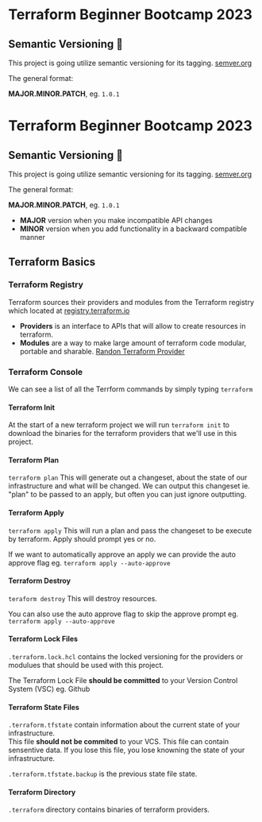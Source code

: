 # Terraform Beginner Bootcamp 2023

## Semantic Versioning :mage:

This project is going utilize semantic versioning for its tagging.
[semver.org](https://semver.org/)

The general format:

 **MAJOR.MINOR.PATCH**, eg. `1.0.1`
# Terraform Beginner Bootcamp 2023

## Semantic Versioning :mage:

This project is going utilize semantic versioning for its tagging.
[semver.org](https://semver.org/)

The general format:

 **MAJOR.MINOR.PATCH**, eg. `1.0.1`

- **MAJOR** version when you make incompatible API changes
- **MINOR** version when you add functionality in a backward compatible manner

## Terraform Basics

### Terraform Registry

Terraform sources their providers and modules from the Terraform registry which located at [registry.terraform.io](https://registry.terraform.io/)
- **Providers** is an interface to APIs that will allow to create resources in terraform.
- **Modules** are a way to make large amount of terraform code modular, portable and sharable.
[Randon Terraform Provider](https://registry.terraform.io/providers/hashicorp/random)

### Terraform Console

We can see a list of all the Terrform commands by simply typing `terraform`

#### Terraform Init

At the start of a new terraform project we will run `terraform init` to download the binaries for the terraform providers that we'll use in this project.

#### Terraform Plan

`terraform plan`
This will generate out a changeset, about the state of our infrastructure and what will be changed.
We can output this changeset ie. "plan" to be passed to an apply, but often you can just ignore outputting.

#### Terraform Apply

`terraform apply`
This will run a plan and pass the changeset to be execute by terraform. Apply should prompt yes or no.

If we want to automatically approve an apply we can provide the auto approve flag eg. `terraform apply --auto-approve`

#### Terraform Destroy

`teraform destroy`
This will destroy resources.

You can also use the auto approve flag to skip the approve prompt eg. `terraform apply --auto-approve`

#### Terraform Lock Files

`.terraform.lock.hcl` contains the locked versioning for the providers or modulues that should be used with this project.

The Terraform Lock File **should be committed** to your Version Control System (VSC) eg. Github

#### Terraform State Files

`.terraform.tfstate` contain information about the current state of your infrastructure.  
This file **should not be commited** to your VCS.
This file can contain sensentive data.
If you lose this file, you lose knowning the state of your infrastructure.

`.terraform.tfstate.backup` is the previous state file state.

#### Terraform Directory

`.terraform` directory contains binaries of terraform providers.